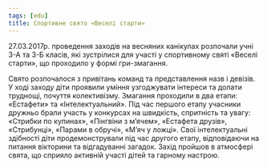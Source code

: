 ```yaml
---
tags: [edu]
title: Спортивне свято «Веселі старти»
---
```


27.03.2017р. проведення заходів на весняних канікулах розпочали учні 3-А та 3-Б класів, які зустрілися для участі у спортивному святі «Веселі старти», що проходило у формі гри-змагання.

Свято розпочалося з привітань команд та представлення назв і девізів. У ході заходу діти проявили уміння узгоджувати інтереси та долати труднощі, почуття колективізму. Змагання проходили в два етапи: «Естафети» та «Інтелектуальний». Під час першого етапу учасники дружньо брали участь у конкурсах на швидкість, спритність та увагу: «Стрибки по купинах», «Пінгвіни з м’ячем», «Естафета друзів», «Стрибунці», «Парами в обручі», «М’яч у ложці». Свої інтелектуальні здібності діти продемонстрували під час другого етапу, відповідаючи на питання вікторини та відгадуванні загадок. Захід пройшов в атмосфері свята, що сприяло активній участі дітей та гарному настрою.

<slideshow id="72157681929531785"></slideshow>
